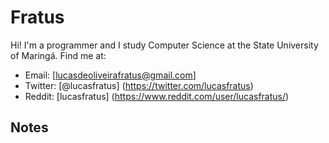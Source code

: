 # Fratus

Hi! I'm a programmer and I study Computer Science at the State University of Maringá. Find me at:
  - Email: [lucasdeoliveirafratus@gmail.com]
  - Twitter: [@lucasfratus] (https://twitter.com/lucasfratus)
  - Reddit: [lucasfratus] (https://www.reddit.com/user/lucasfratus/)

## Notes
